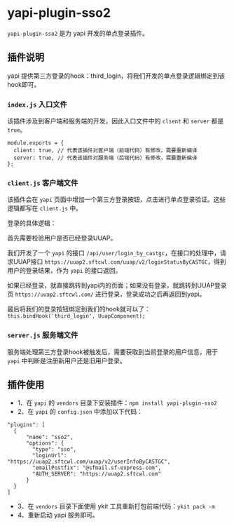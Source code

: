 # yapi-plugin-sso2

`yapi-plugin-sso2` 是为 yapi 开发的单点登录插件。

## 插件说明

yapi 提供第三方登录的hook：third_login，将我们开发的单点登录逻辑绑定到该hook即可。

### `index.js` 入口文件

该插件涉及到客户端和服务端的开发，因此入口文件中的 `client` 和 `server` 都是 `true`。
```
module.exports = {
  client: true, // 代表该插件对客户端（前端代码）有修改，需要重新编译
  server: true, // 代表该插件对服务端（后端代码）有修改，需要重新编译
};
```

### `client.js` 客户端文件

该插件会在 `yapi` 页面中增加一个第三方登录按钮，点击进行单点登录验证。这些逻辑都写在 `client.js` 中。

登录的具体逻辑：

首先需要校验用户是否已经登录UUAP。

我们开发了一个 `yapi` 的接口 `/api/user/login_by_castgc`，在接口的处理中，请求UUAP接口 `https://uuap2.sftcwl.com/uuap/v2/loginStatusByCASTGC`，得到用户的登录结果，作为 `yapi` 的接口返回。

如果已经登录，就直接跳转到yapi内的页面；如果没有登录，就跳转到UUAP登录页 `https://uuap2.sftcwl.com/` 进行登录，登录成功之后再返回到yapi。

最后将我们的登录按钮绑定到我们的hook就可以了：`this.bindHook('third_login', UuapComponent);`

### `server.js` 服务端文件

服务端处理第三方登录hook被触发后，需要获取到当前登录的用户信息，用于 `yapi` 中判断是注册新用户还是旧用户登录。

## 插件使用

- 1、在 `yapi` 的 `vendors` 目录下安装插件：`npm install yapi-plugin-sso2`
- 2、在 `yapi` 的 `config.json` 中添加以下代码：
```
"plugins": [
  {
      "name": "sso2",
      "options": {
        "type": "sso",
        "loginUrl": "https://uuap2.sftcwl.com/uuap/v2/userInfoByCASTGC",
        "emailPostfix": "@sfmail.sf-express.com",
        "AUTH_SERVER": "https://uuap2.sftcwl.com"
      }
  }
]
```
- 3、在 `vendors` 目录下面使用 ykit 工具重新打包前端代码：`ykit pack -m`
- 4、重新启动 yapi 服务即可。